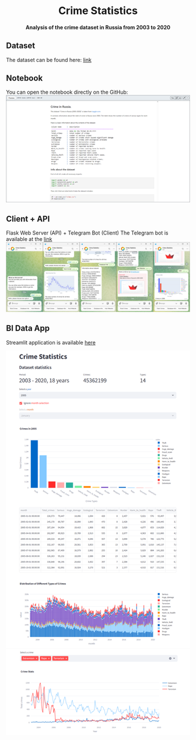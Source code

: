 <h1 align="center">Crime Statistics</h1>
<h4 align="center">Analysis of the crime dataset in Russia from 2003 to 2020</h4>

## Dataset
The dataset can be found here: [link](https://www.kaggle.com/datasets/tsarkov90/crime-in-russia-20032020)

## Notebook
You can open the notebook directly on the GitHub:
![alt text](data/screenshots/screenshot4.png)

## Client + API
Flask Web Server (API) + Telegram Bot (Client)
The Telegram bot is available at the [link](https://t.me/crime_stats_bot)
![alt text](data/screenshots/screenshot0.png)

## BI Data App
Streamlit application is available [here](https://crime-stats.streamlit.app/)

![alt text](data/screenshots/screenshot1.png)
![alt text](data/screenshots/screenshot2.png)

